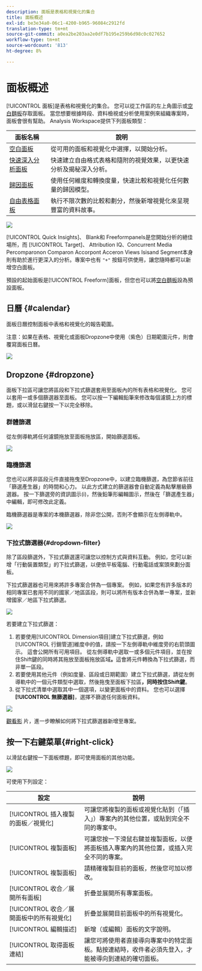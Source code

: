 ```yaml
---
description: 面板是表格和視覺化的集合
title: 面板概述
exl-id: be3e34a0-06c1-4200-b965-96084c2912fd
translation-type: tm+mt
source-git-commit: a0ea2be203aa2e0df7b195e259b6d98c0c027652
workflow-type: tm+mt
source-wordcount: '813'
ht-degree: 8%

---
```


# 面板概述

[!UICONTROL 面板]是表格和視覺化的集合。 您可以從工作區的左上角圖示或[空白麵板](/help/analysis-workspace/c-panels/blank-panel.md)存取面板。 當您想要根據時段、資料檢視或分析使用案例來組織專案時，面板會很有幫助。 Analysis Workspace提供下列面板類型：

| 面板名稱 | 說明 |
| --- | --- |
| [空白面板](/help/analysis-workspace/c-panels/blank-panel.md) | 從可用的面板和視覺化中選擇，以開始分析。 |
| [快速深入分析面板](quickinsight.md) | 快速建立自由格式表格和隨附的視覺效果，以更快速分析及揭秘深入分析。 |
| [歸因面板](attribution.md) | 使用任何維度和轉換度量，快速比較和視覺化任何數量的歸因模型。 |
| [自由表格面板](freeform-panel.md) | 執行不限次數的比較和劃分，然後新增視覺化來呈現豐富的資料故事。 |

![](assets/panel-overview.png)

[!UICONTROL Quick Insights]、  Blank和  Freeformpanels是您開始分析的絕佳場所，而 [!UICONTROL Target]、     Attribution IQ、Concurrent Media Percomparonon Comparon Accorpont Acceron Views Isisand Segment本身則有助於進行更深入的分析。專案中也有 `"+"` 按鈕可供使用，讓您隨時都可以新增空白面板。

預設的起始面板是[!UICONTROL Freeform]面板，但您也可以將[空白麵板](/help/analysis-workspace/c-panels/blank-panel.md)設為預設面板。

## 日曆 {#calendar}

面板日曆控制面板中表格和視覺化的報告範圍。

注意：如果在表格、視覺化或面板Dropzone中使用（紫色）日期範圍元件，則會覆寫面板日曆。

![](assets/panel-calendar.png)

## Dropzone {#dropzone}

面板下拉區可讓您將區段和下拉式篩選套用至面板內的所有表格和視覺化。 您可以套用一或多個篩選器至面板。 您可以按一下編輯鉛筆來修改每個濾鏡上方的標題，或以滑鼠右鍵按一下以完全移除。

### 群體篩選

從左側導軌將任何濾鏡拖放至面板拖放區，開始篩選面板。

![](assets/segment-filter.png)

### 臨機篩選

您也可以將非區段元件直接拖曳至Dropzone中，以建立臨機篩選，為您節省前往「篩選產生器」的時間和心力。 以此方式建立的篩選器會自動定義為點擊層級篩選器。 按一下篩選旁的資訊圖示(i)，然後鉛筆形編輯圖示，然後在「篩選產生器」中編輯，即可修改此定義。

臨機篩選器是專案的本機篩選器，除非您公開，否則不會顯示在左側導軌中。

![](assets/adhoc-segment-filter.png)

### 下拉式篩選器{#dropdown-filter}

除了區段篩選外，下拉式篩選還可讓您以控制方式與資料互動。 例如，您可以新增「行動裝置類型」的下拉式篩選，以便依平板電腦、行動電話或案頭來劃分面板。

下拉式篩選器也可用來將許多專案合併為一個專案。 例如，如果您有許多版本的相同專案已套用不同的國家／地區區段，則可以將所有版本合併為單一專案，並新增國家／地區下拉式篩選。

![](assets/dropdown-filter-intro.png)

若要建立下拉式篩選：

1. 若要使用[!UICONTROL Dimension項目]建立下拉式篩選，例如[!UICONTROL 行銷管道]維度中的值，請按一下左側導軌中維度旁的右箭頭圖示。 這會公開所有可用項目。 從左側導軌中選取一或多個元件項目，並在按住Shift鍵的同時將其拖放至面板拖放區域&#x200B;**。**&#x200B;這會將元件轉換為下拉式篩選，而非單一區段。
1. 若要使用其他元件（例如度量、區段或日期範圍）建立下拉式篩選，請從左側導軌中的一個元件類型中選取，然後拖曳至面板下拉區&#x200B;**，同時按住Shift鍵**。
1. 從下拉式清單中選取其中一個選項，以變更面板中的資料。 您也可以選擇&#x200B;**[!UICONTROL 無篩選器]**，選擇不篩選任何面板資料。

![](assets/create-dropdown.png)

[觀看影](https://docs.adobe.com/content/help/en/analytics-learn/tutorials/analysis-workspace/using-panels/using-panels-to-organize-your-analysis-workspace-projects.html) 片，進一步瞭解如何將下拉式篩選器新增至專案。

## 按一下右鍵菜單{#right-click}

以滑鼠右鍵按一下面板標題，即可使用面板的其他功能。

![](assets/right-click-menu.png)

可使用下列設定：

| 設定 | 說明 |
| --- | --- |
| [!UICONTROL 插入複製的面板／視覺化] | 可讓您將複製的面板或視覺化貼到（「插入」）專案內的其他位置，或貼到完全不同的專案中。 |
| [!UICONTROL 複製面板] | 可讓您按一下滑鼠右鍵並複製面板，以便將面板插入專案內的其他位置，或插入完全不同的專案。 |
| [!UICONTROL 複製面板] | 請精確複製目前的面板，然後您可加以修改。 |
| [!UICONTROL 收合／展開所有面板] | 折疊並展開所有專案面板。 |
| [!UICONTROL 收合／展開面板中的所有視覺化] | 折疊並展開目前面板中的所有視覺化。 |
| [!UICONTROL 編輯描述] | 新增（或編輯）面板的文字說明。 |
| [!UICONTROL 取得面板連結] | 讓您可將使用者直接導向專案中的特定面板。點按連結時，收件者必須先登入，才能被導向到連結的確切面板。 |
